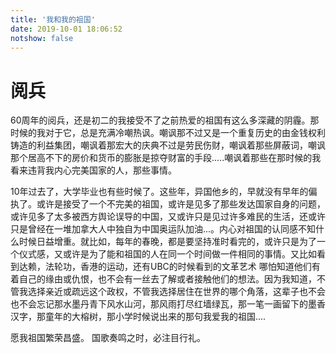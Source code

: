 ```yaml
---
title: '我和我的祖国'
date: 2019-10-01 18:06:52
notshow: false
---
```


# 阅兵
60周年的阅兵，还是初二的我接受不了之前热爱的祖国有这么多深藏的阴霾。那时候的我对于它，总是充满冷嘲热讽。嘲讽那不过又是一个重复历史的由金钱权利铸造的利益集团，嘲讽着那宏大的庆典不过是劳民伤财，嘲讽着那些屏蔽词，嘲讽那个居高不下的房价和货币的膨胀是掠夺财富的手段.....嘲讽着那些在那时候的我看来违背我内心完美国家的人，那些事情。

10年过去了，大学毕业也有些时候了。这些年，异国他乡的，早就没有早年的偏执了。或许是接受了一个不完美的祖国，或许是见多了那些发达国家自身的问题，或许见多了太多被西方舆论误导的中国，又或许只是见过许多难民的生活，还或许只是曾经在一堆加拿大人中独自为中国奥运队加油...。内心对祖国的认同感不知什么时候日益增重。就比如，每年的春晚，都是要坚持准时看完的，或许只是为了一个仪式感，又或许是为了能和祖国的人在同一个时间做一件相同的事情。又比如看到达赖，法轮功，香港的运动，还有UBC的时候看到的文革艺术 哪怕知道他们有着自己的缘由或仇恨，也不会有一丝去了解或者接触他们的想法。因为我知道，不管我选择亲近或疏远这个政权，不管我选择居住在世界的哪个角落，这辈子也不会也不会忘记那水墨丹青下风水山河，那风雨打尽红墙绿瓦，那一笔一画留下的墨香汉字，那童年的大榕树，那小学时候说出来的那句我爱我的祖国....

愿我祖国繁荣昌盛。
国歌奏鸣之时，必注目行礼。